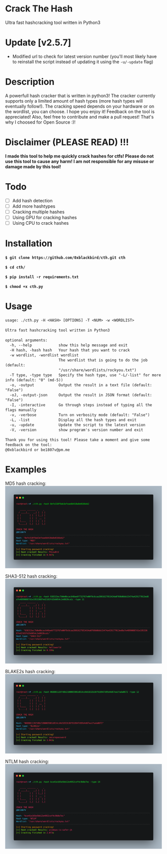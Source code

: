 # Crack The Hash
Ultra fast hashcracking tool written in Python3

# Update [v2.5.7]
- Modified url to check for latest version number (you'll most likely have to reinstall the script instead of updating it using the `-u/-update` flag)

# Description
A powerfull hash cracker that is written in python3! The cracker currently supports only a limited amount of hash types (more hash types will eventually follow!). The cracking speed depends on your hardware or on the wordlist, you can choose. I hope you enjoy it! Feedback on the tool is appreciated! Also, feel free to contribute and make a pull request! That's why I choosed for Open Source :)!

# Disclaimer (PLEASE READ) !!!
**I made this tool to help me quickly crack hashes for ctfs! Please do not use this tool to cause any harm! I am not responsible for any misuse or damage made by this tool!**

# Todo
- [ ] Add hash detection
- [ ] Add more hashtypes
- [ ] Cracking multiple hashes
- [ ] Using GPU for cracking hashes
- [ ] Using CPU to crack hashes

# Installation
**`$ git clone https://github.com/0xblackbird/cth.git cth`**

**`$ cd cth/`**

**`$ pip install -r requirements.txt`**

**`$ chmod +x cth.py`**

# Usage

```
usage: ./cth.py -H <HASH> [OPTIONS] -T <NUM> -w <WORDLIST>

Ultra fast hashcracking tool written in Python3

optional arguments:
  -h, --help            show this help message and exit
  -H hash, -hash hash   Your hash that you want to crack
  -w wordlist, -wordlist wordlist
                        The wordlist that is going to do the job (default:
                        "/usr/share/wordlists/rockyou.txt")
  -T type, -type type   Specify the hash type, use "-L/-list" for more info (default: "0" (md-5))
  -o, -output           Output the result in a text file (default: "False")
  -oJ, -output-json     Output the result in JSON format (default: "False")
  -I, -interactive      Go through steps instead of typing all the flags manually
  -v, -verbose          Turn on verbosity mode (default: "False")
  -L, -list             Display all the hash types and exit
  -u, -update           Update the script to the latest version
  -V, -version          show program's version number and exit

Thank you for using this tool! Please take a moment and give some feedback on the tool:
@0xblackbird or be1807v@pm.me

```

# Examples
MD5 hash cracking:
![Example 0](https://github.com/0xblackbird/cth/blob/master/examples/example.png)

SHA3-512 hash cracking:
![Example 1](https://github.com/0xblackbird/cth/blob/master/examples/example-1.png)

BLAKE2s hash cracking:
![Example 2](https://github.com/0xblackbird/cth/blob/master/examples/example-2.png)

NTLM hash cracking:
![Example 3](https://github.com/0xblackbird/cth/blob/master/examples/example-3.png)
